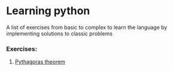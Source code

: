 # Learning python
A list of exercises from basic to complex to learn
the language by implementing solutions
to classic problems

### Exercises:
1. [Pythagoras theorem](src/pythagoras)
